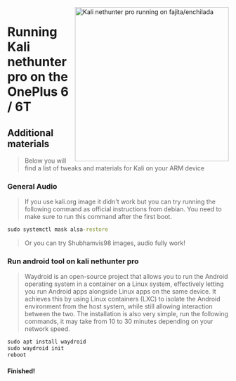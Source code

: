 <img align="right" src="enchilada.png" width="350" alt="Kali nethunter pro running on fajita/enchilada">

# Running Kali nethunter pro on the OnePlus 6 / 6T

## Additional materials
> Below you will find a list of tweaks and materials for Kali on your ARM device


### General Audio
> If you use kali.org image it didn't work but you can try running the following command as official instructions from debian. You need to make sure to run this command after the first boot.
```cmd
sudo systemctl mask alsa-restore
```
> Or you can try Shubhamvis98 images, audio fully work!


### Run android tool on kali nethunter pro
> Waydroid is an open-source project that allows you to run the Android operating system in a container on a Linux system, effectively letting you run Android apps alongside Linux apps on the same device. It achieves this by using Linux containers (LXC) to isolate the Android environment from the host system, while still allowing interaction between the two.
> The installation is also very simple, run the following commands, it may take from 10 to 30 minutes depending on your network speed.
```cmd
sudo apt install waydroid
sudo waydroid init
reboot
```


#### Finished!






















